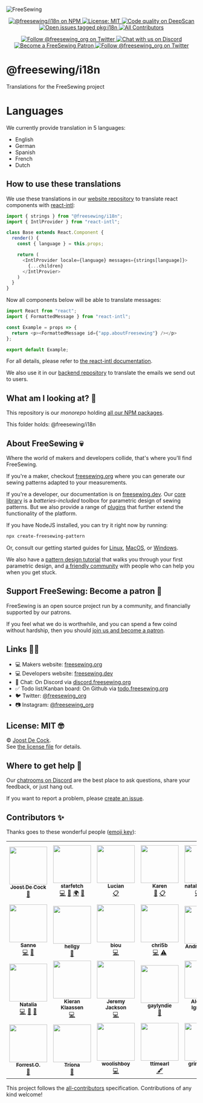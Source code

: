 ![FreeSewing](https://static.freesewing.org/banner.png)
<p align='center'><a
  href="https://www.npmjs.com/package/@freesewing/i18n"
  title="@freesewing/i18n on NPM"
  ><img src="https://img.shields.io/npm/v/@freesewing/i18n.svg"
  alt="@freesewing/i18n on NPM"/>
  </a><a
  href="https://opensource.org/licenses/MIT"
  title="License: MIT"
  ><img src="https://img.shields.io/npm/l/@freesewing/i18n.svg?label=License"
  alt="License: MIT"/>
  </a><a
  href="https://deepscan.io/dashboard#view=project&tid=2114&pid=2993&bid=23256"
  title="Code quality on DeepScan"
  ><img src="https://deepscan.io/api/teams/2114/projects/2993/branches/23256/badge/grade.svg"
  alt="Code quality on DeepScan"/>
  </a><a
  href="https://github.com/freesewing/freesewing/issues?q=is%3Aissue+is%3Aopen+label%3Apkg%3Ai18n"
  title="Open issues tagged pkg:i18n"
  ><img src="https://img.shields.io/github/issues/freesewing/freesewing/pkg:i18n.svg?label=Issues"
  alt="Open issues tagged pkg:i18n"/>
  </a><a
  href="#contributors-"
  title="All Contributors"
  ><img src="https://img.shields.io/badge/all_contributors-1-orange.svg?style=flat-square"
  alt="All Contributors"/>
  </a></p><p align='center'><a
  href="https://twitter.com/freesewing_org"
  title="Follow @freesewing_org on Twitter"
  ><img src="https://img.shields.io/badge/%F3%A0%80%A0-Follow%20us-blue.svg?logo=twitter&logoColor=white&logoWidth=15"
  alt="Follow @freesewing_org on Twitter"/>
  </a><a
  href="https://chat.freesewing.org"
  title="Chat with us on Discord"
  ><img src="https://img.shields.io/discord/698854858052075530?label=Chat%20on%20Discord"
  alt="Chat with us on Discord"/>
  </a><a
  href="https://freesewing.org/patrons/join"
  title="Become a FreeSewing Patron"
  ><img src="https://img.shields.io/badge/%F3%A0%80%A0-Support%20us-blueviolet.svg?logo=cash-app&logoColor=white&logoWidth=15"
  alt="Become a FreeSewing Patron"/>
  </a><a
  href="https://instagram.com/freesewing_org"
  title="Follow @freesewing_org on Twitter"
  ><img src="https://img.shields.io/badge/%F3%A0%80%A0-Follow%20us-E4405F.svg?logo=instagram&logoColor=white&logoWidth=15"
  alt="Follow @freesewing_org on Twitter"/>
  </a></p>

# @freesewing/i18n

Translations for the FreeSewing project


# Languages

We currently provide translation in 5 languages:

 - English
 - German
 - Spanish
 - French
 - Dutch

## How to use these translations

We use these translations in our [website repository](https://github.com/freesewing/website) to
translate react components with [react-intl](https://github.com/yahoo/react-intl):

```js
import { strings } from "@freesewing/i18n";
import { IntlProvider } from "react-intl";

class Base extends React.Component {
  render() {
    const { language } = this.props;

    return (
      <IntlProvider locale={language} messages={strings[language]}>
        {...children}
      </IntlProvier>
    )
  }
}
```

Now all components below will be able to translate messages:

```js
import React from "react";
import { FormattedMessage } from "react-intl";

const Example = props => {
  return <p><FormattedMessage id={"app.aboutFreesewing"} /></p>
};

export default Example;
```

For all details, please refer to 
[the react-intl documentation](https://github.com/yahoo/react-intl/wiki).


We also use it in our [backend repository](https://github.com/freesewing/website)
to translate the emails we send out to users.


## What am I looking at? 🤔

This repository is our *monorepo* 
holding [all our NPM packages](https://freesewing.dev/reference/packages/).  

This folder holds: @freesewing/i18n

## About FreeSewing 💀

Where the world of makers and developers collide, that's where you'll find FreeSewing.

If you're a maker, checkout [freesewing.org](https://freesewing.org/) where you can generate
our sewing patterns adapted to your measurements.

If you're a developer, our documentation is on [freesewing.dev](https://freesewing.dev/).
Our [core library](https://freesewing.dev/reference/api/) is a *batteries-included* toolbox
for parametric design of sewing patterns. But we also provide a range 
of [plugins](https://freesewing.dev/reference/plugins/) that further extend the 
functionality of the platform.

If you have NodeJS installed, you can try it right now by running:

```bash
npx create-freesewing-pattern
```

Or, consult our getting started guides 
for [Linux](https://freesewing.dev/tutorials/getting-started-linux/),
[MacOS](https://freesewing.dev/tutorials/getting-started-mac/), 
or [Windows](https://freesewing.dev/tutorials/getting-started-windows/).

We also have a [pattern design tutorial](https://freesewing.dev/tutorials/pattern-design/) that
walks you through your first parametric design, 
and [a friendly community](https://freesewing.org/community/where/) with 
people who can help you when you get stuck.

## Support FreeSewing: Become a patron 🥰

FreeSewing is an open source project run by a community, 
and financially supported by our patrons.

If you feel what we do is worthwhile, and you can spend a few coind without
hardship, then you should [join us and become a patron](https://freesewing.org/community/join).

## Links 👩‍💻

 - 💻 Makers website: [freesewing.org](https://freesewing.org)
 - 💻 Developers website: [freesewing.dev](https://freesewing.dev)
 - 💬 Chat: On Discord via [discord.freesewing.org](https://discord.freesewing.org/)
 - ✅ Todo list/Kanban board: On Github via [todo.freesewing.org](https://todo.freesewing.org/)
 - 🐦 Twitter: [@freesewing_org](https://twitter.com/freesewing_org)
 - 📷 Instagram: [@freesewing_org](https://instagram.com/freesewing_org)

## License: MIT 🤓

© [Joost De Cock](https://github.com/joostdecock).  
See [the license file](https://github.com/freesewing/freesewing/blob/develop/LICENSE) for details.

## Where to get help 🤯

Our [chatrooms on Discord](https://chat.freesewing.org/) are the best place to ask questions,
share your feedback, or just hang out.

If you want to report a problem, please [create an issue](https://github.com/freesewing/freesewing/issues/new).



## Contributors ✨

Thanks goes to these wonderful people ([emoji key](https://allcontributors.org/docs/en/emoji-key)):

<!-- ALL-CONTRIBUTORS-LIST:START - Do not remove or modify this section -->
<!-- prettier-ignore-start -->
<!-- markdownlint-disable -->
<table>
  <tr>
    <td align="center"><a href="https://joost.at/"><img src="https://avatars.githubusercontent.com/u/1708494?v=4?s=100" width="100px;" alt=""/><br /><sub><b>Joost De Cock</b></sub></a><br /><a href="#maintenance-joostdecock" title="Maintenance">🚧</a></td>
    <td align="center"><a href="https://github.com/starfetch"><img src="https://avatars.githubusercontent.com/u/80041179?v=4?s=100" width="100px;" alt=""/><br /><sub><b>starfetch</b></sub></a><br /><a href="https://github.com/freesewing/freesewing/commits?author=starfetch" title="Code">💻</a> <a href="https://github.com/freesewing/freesewing/commits?author=starfetch" title="Documentation">📖</a> <a href="#translation-starfetch" title="Translation">🌍</a> <a href="#design-starfetch" title="Design">🎨</a></td>
    <td align="center"><a href="https://github.com/lucibytes"><img src="https://avatars.githubusercontent.com/u/77203781?v=4?s=100" width="100px;" alt=""/><br /><sub><b>Lucian</b></sub></a><br /><a href="#eventOrganizing-lucibytes" title="Event Organizing">📋</a></td>
    <td align="center"><a href="https://github.com/tangerineshark"><img src="https://avatars.githubusercontent.com/u/70777269?v=4?s=100" width="100px;" alt=""/><br /><sub><b>Karen</b></sub></a><br /><a href="https://github.com/freesewing/freesewing/commits?author=tangerineshark" title="Documentation">📖</a> <a href="#eventOrganizing-tangerineshark" title="Event Organizing">📋</a></td>
    <td align="center"><a href="https://github.com/nataliabarnhart"><img src="https://avatars.githubusercontent.com/u/91577500?v=4?s=100" width="100px;" alt=""/><br /><sub><b>nataliabarnhart</b></sub></a><br /><a href="https://github.com/freesewing/freesewing/commits?author=nataliabarnhart" title="Code">💻</a> <a href="#design-nataliabarnhart" title="Design">🎨</a> <a href="#blog-nataliabarnhart" title="Blogposts">📝</a></td>
    <td align="center"><a href="https://github.com/woutervdub"><img src="https://avatars.githubusercontent.com/u/24414629?v=4?s=100" width="100px;" alt=""/><br /><sub><b>Wouter van Wageningen</b></sub></a><br /><a href="https://github.com/freesewing/freesewing/commits?author=woutervdub" title="Code">💻</a> <a href="#design-woutervdub" title="Design">🎨</a> <a href="#tool-woutervdub" title="Tools">🔧</a></td>
    <td align="center"><a href="https://github.com/bobgeorgethe3rd"><img src="https://avatars.githubusercontent.com/u/16866285?v=4?s=100" width="100px;" alt=""/><br /><sub><b>bobgeorgethe3rd</b></sub></a><br /><a href="https://github.com/freesewing/freesewing/commits?author=bobgeorgethe3rd" title="Code">💻</a> <a href="https://github.com/freesewing/freesewing/commits?author=bobgeorgethe3rd" title="Documentation">📖</a> <a href="#design-bobgeorgethe3rd" title="Design">🎨</a></td>
  </tr>
  <tr>
    <td align="center"><a href="https://github.com/sannek"><img src="https://avatars.githubusercontent.com/u/17491062?v=4?s=100" width="100px;" alt=""/><br /><sub><b>Sanne</b></sub></a><br /><a href="https://github.com/freesewing/freesewing/commits?author=sannek" title="Code">💻</a> <a href="https://github.com/freesewing/freesewing/commits?author=sannek" title="Documentation">📖</a></td>
    <td align="center"><a href="https://weblog.redisdead.net"><img src="https://avatars.githubusercontent.com/u/6494414?v=4?s=100" width="100px;" alt=""/><br /><sub><b>hellgy</b></sub></a><br /><a href="#design-hellgy" title="Design">🎨</a></td>
    <td align="center"><a href="https://github.com/biou"><img src="https://avatars.githubusercontent.com/u/1340376?v=4?s=100" width="100px;" alt=""/><br /><sub><b>biou</b></sub></a><br /><a href="https://github.com/freesewing/freesewing/commits?author=biou" title="Code">💻</a></td>
    <td align="center"><a href="http://www.chrisbarrett.fr"><img src="https://avatars.githubusercontent.com/u/2373249?v=4?s=100" width="100px;" alt=""/><br /><sub><b>chri5b</b></sub></a><br /><a href="https://github.com/freesewing/freesewing/commits?author=chri5b" title="Code">💻</a> <a href="https://github.com/freesewing/freesewing/commits?author=chri5b" title="Tests">⚠️</a></td>
    <td align="center"><a href="http://thelettereph.com"><img src="https://avatars.githubusercontent.com/u/357684?v=4?s=100" width="100px;" alt=""/><br /><sub><b>Andrew James</b></sub></a><br /><a href="https://github.com/freesewing/freesewing/commits?author=ephphatha" title="Documentation">📖</a></td>
    <td align="center"><a href="https://github.com/AlfaLyr"><img src="https://avatars.githubusercontent.com/u/39273729?v=4?s=100" width="100px;" alt=""/><br /><sub><b>AlfaLyr</b></sub></a><br /><a href="https://github.com/freesewing/freesewing/commits?author=AlfaLyr" title="Code">💻</a> <a href="#plugin-AlfaLyr" title="Plugin/utility libraries">🔌</a> <a href="#design-AlfaLyr" title="Design">🎨</a></td>
    <td align="center"><a href="https://pat.forringer.com/"><img src="https://avatars.githubusercontent.com/u/136456?v=4?s=100" width="100px;" alt=""/><br /><sub><b>Patrick Forringer</b></sub></a><br /><a href="#plugin-destos" title="Plugin/utility libraries">🔌</a></td>
  </tr>
  <tr>
    <td align="center"><a href="https://github.com/nataliasayang"><img src="https://avatars.githubusercontent.com/u/48160791?v=4?s=100" width="100px;" alt=""/><br /><sub><b>Natalia</b></sub></a><br /><a href="https://github.com/freesewing/freesewing/commits?author=nataliasayang" title="Code">💻</a> <a href="#design-nataliasayang" title="Design">🎨</a> <a href="#blog-nataliasayang" title="Blogposts">📝</a></td>
    <td align="center"><a href="http://www.kieranklaassen.com/"><img src="https://avatars.githubusercontent.com/u/209089?v=4?s=100" width="100px;" alt=""/><br /><sub><b>Kieran Klaassen</b></sub></a><br /><a href="https://github.com/freesewing/freesewing/commits?author=kieranklaassen" title="Code">💻</a></td>
    <td align="center"><a href="https://github.com/jejacks0n"><img src="https://avatars.githubusercontent.com/u/13765?v=4?s=100" width="100px;" alt=""/><br /><sub><b>Jeremy Jackson</b></sub></a><br /><a href="https://github.com/freesewing/freesewing/commits?author=jejacks0n" title="Code">💻</a></td>
    <td align="center"><a href="https://github.com/DocSpencer77"><img src="https://avatars.githubusercontent.com/u/43393580?v=4?s=100" width="100px;" alt=""/><br /><sub><b>gaylyndie</b></sub></a><br /><a href="https://github.com/freesewing/freesewing/commits?author=DocSpencer77" title="Documentation">📖</a></td>
    <td align="center"><a href="http://polymerisation-des-concepts.fr/"><img src="https://avatars.githubusercontent.com/u/365999?v=4?s=100" width="100px;" alt=""/><br /><sub><b>Alexandre Ignjatovic</b></sub></a><br /><a href="https://github.com/freesewing/freesewing/commits?author=bankair" title="Code">💻</a></td>
    <td align="center"><a href="https://www.darigovresearch.com/"><img src="https://avatars.githubusercontent.com/u/30328618?v=4?s=100" width="100px;" alt=""/><br /><sub><b>Darigov Research</b></sub></a><br /><a href="https://github.com/freesewing/freesewing/commits?author=darigovresearch" title="Documentation">📖</a> <a href="#ideas-darigovresearch" title="Ideas, Planning, & Feedback">🤔</a></td>
    <td align="center"><a href="https://www.uza.be/persoon/prof-dr-sorcha-ni-dhubhghaill"><img src="https://avatars.githubusercontent.com/u/30624634?v=4?s=100" width="100px;" alt=""/><br /><sub><b>Prof. dr. Sorcha Ní Dhubhghaill</b></sub></a><br /><a href="https://github.com/freesewing/freesewing/commits?author=sorchanidhubhghaill" title="Documentation">📖</a></td>
  </tr>
  <tr>
    <td align="center"><a href="https://www.forresto.com/"><img src="https://avatars.githubusercontent.com/u/395307?v=4?s=100" width="100px;" alt=""/><br /><sub><b>Forrest O.</b></sub></a><br /><a href="https://github.com/freesewing/freesewing/commits?author=forresto" title="Documentation">📖</a></td>
    <td align="center"><a href="https://github.com/TriploidTree"><img src="https://avatars.githubusercontent.com/u/4170521?v=4?s=100" width="100px;" alt=""/><br /><sub><b>Tríona</b></sub></a><br /><a href="https://github.com/freesewing/freesewing/commits?author=TriploidTree" title="Documentation">📖</a></td>
    <td align="center"><a href="https://github.com/woolishboy"><img src="https://avatars.githubusercontent.com/u/57816321?v=4?s=100" width="100px;" alt=""/><br /><sub><b>woolishboy</b></sub></a><br /><a href="https://github.com/freesewing/freesewing/commits?author=woolishboy" title="Code">💻</a></td>
    <td align="center"><a href="https://github.com/ttimearl"><img src="https://avatars.githubusercontent.com/u/77916590?v=4?s=100" width="100px;" alt=""/><br /><sub><b>ttimearl</b></sub></a><br /><a href="#content-ttimearl" title="Content">🖋</a></td>
    <td align="center"><a href="https://github.com/grimlokason"><img src="https://avatars.githubusercontent.com/u/5112238?v=4?s=100" width="100px;" alt=""/><br /><sub><b>grimlokason</b></sub></a><br /><a href="https://github.com/freesewing/freesewing/commits?author=grimlokason" title="Code">💻</a></td>
  </tr>
</table>

<!-- markdownlint-restore -->
<!-- prettier-ignore-end -->

<!-- ALL-CONTRIBUTORS-LIST:END -->

This project follows the [all-contributors](https://github.com/all-contributors/all-contributors) specification. Contributions of any kind welcome!

